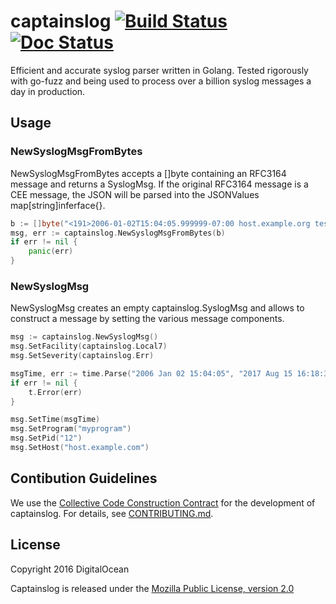 # captainslog [![Build Status](https://travis-ci.org/digitalocean/captainslog.svg?branch=master)](https://travis-ci.org/digitalocean/captainslog) [![Doc Status](https://godoc.org/github.com/digitalocean/captainslog?status.png)](https://godoc.org/github.com/digitalocean/captainslog)

Efficient and accurate syslog parser written in Golang. Tested rigorously with go-fuzz and being used to process over a billion syslog messages a day in production.

## Usage
### NewSyslogMsgFromBytes
NewSyslogMsgFromBytes accepts a []byte containing an RFC3164 message and returns a SyslogMsg. If the original RFC3164 message is a CEE message, the JSON will be parsed into the JSONValues map[string]inferface{}.

```go
b := []byte("<191>2006-01-02T15:04:05.999999-07:00 host.example.org test: engage\n")
msg, err := captainslog.NewSyslogMsgFromBytes(b)
if err != nil {
	panic(err)
}
```
### NewSyslogMsg
NewSyslogMsg creates an empty captainslog.SyslogMsg and allows to construct a message by setting the various message components.

```go
msg := captainslog.NewSyslogMsg()
msg.SetFacility(captainslog.Local7)
msg.SetSeverity(captainslog.Err)

msgTime, err := time.Parse("2006 Jan 02 15:04:05", "2017 Aug 15 16:18:34")
if err != nil {
	t.Error(err)
}

msg.SetTime(msgTime)
msg.SetProgram("myprogram")
msg.SetPid("12")
msg.SetHost("host.example.com")
```

## Contibution Guidelines
We use the [Collective Code Construction Contract](http://rfc.zeromq.org/spec:22) for the development of captainslog. For details, see [CONTRIBUTING.md](https://github.com/digitalocean/captainslog/blob/master/CONTRIBUTING.md).

## License
Copyright 2016 DigitalOcean

Captainslog is released under the [Mozilla Public License, version 2.0](https://github.com/digitalocean/captainslog/blob/master/LICENSE)
